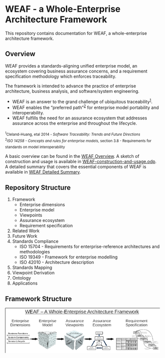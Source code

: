 # WEAF - a Whole-Enterprise Architecture Framework

This repository contains documentation for WEAF, a whole-enterprise architecture framework.

## Overview

WEAF provides a standards-aligning unified enterprise model, an ecosystem covering business assurance concerns, and a requirement specification methodology which enforces traceability.

The framework is intended to advance the practice of enterprise architecture, business analysis, and software/system engineering.  
* WEAF is an answer to the grand challenge of ubiquitous traceability<sup>[1](#1)</sup>.  
* WEAF enables the “preferred path”<sup>[2](#2)</sup> for enterprise model portability and interoperability.  
* WEAF fulfills the need for an assurance ecosystem that addresses assurance across the enterprise and throughout the lifecycle.

<sub><a name=”1”><sup>1</sup>Cleland-Huang, etal 2014 - *Software Traceability: Trends and Future Directions*</a>
<BR />
<a name=”2”><sup>2</sup>*ISO 14258 - Concepts and rules for enterprise models*, section 3.8 - Requirements for standards on model interoperability</a></sub>

A basic overview can be found in the [WEAF Overview](./WEAF-overview.pdf).  A sketch of construction and usage is available in [WEAF-construction-and-usage.odp](./WEAF-construction-and-usage.odp).  A detailed summary that covers the essential components of WEAF is available in [WEAF Detailed Summary](./WEAF-detailed-summary.odp).

## Repository Structure
1. Framework
    * Enterprise dimensions
    * Enterprise model
    * Viewpoints
    * Assurance ecosystem
    * Requirement specification
1. Related Work
1. Future Work
1. Standards Compliance
    * ISO 15704 - Requirements for enterprise-reference architectures and methodologies 
    * ISO 19349 - Framework for enterprise modelling 
    * ISO 42010 - Architecture description
1. Standards Mapping
1. Viewpoint Derivation
1. Ontology
1. Applications

## Framework Structure
![WEAF outline](./diagrams/weaf-in-one-pic.png)
